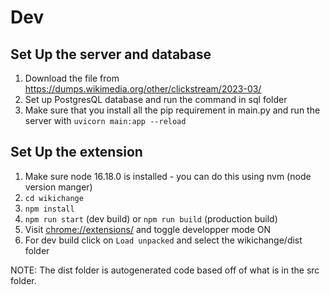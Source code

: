 # Dev

## Set Up the server and database
1. Download the file from https://dumps.wikimedia.org/other/clickstream/2023-03/
2. Set up PostgresQL database and run the command in sql folder
3. Make sure that you install all the pip requirement in main.py and run the server with `uvicorn main:app --reload`

## Set Up the extension
1. Make sure node 16.18.0 is installed - you can do this using nvm (node version manger)
2. `cd wikichange`
3. `npm install`
4. `npm run start` (dev build) or `npm run build` (production build)
5. Visit [chrome://extensions/](chrome://extensions/) and toggle developper mode ON
6. For dev build click on `Load unpacked` and select the wikichange/dist folder

NOTE: The dist folder is autogenerated code based off of what is in the src folder.